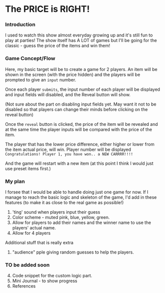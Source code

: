 <!-- [How to write readme - Markdown CheatSheet](https://github.com/adam-p/markdown-here/wiki/Markdown-Cheatsheet)  
[How to write a good readme for github repo!](https://gist.github.com/PurpleBooth/109311bb0361f32d87a2) -->


<!---
Read Me Contents

1. Title of Game
2. Basically what the game is about and how to play
3. Flowchart
4. Code snippet for the custom logic part.
5. Mini Journal - to show progress
5. References

-->

# The PRICE is RIGHT!

### Introduction
I used to watch this show almost everyday growing up and it's still fun to play at parties! The show itself has A LOT of games but I'll be going for the classic - guess the price of the items and win them!

### Game Concept/Flow

Here, my basic target will be to create a game for 2 players.
An item will be shown in the screen (with the price hidden) and the players will be prompted to give an `input` number.

Once each player `submits`, the input number of each player will be displayed and input fields will disabled, and the Reveal button will show.

(Not sure about the part on disabling input fields yet. May want it not to be disabled so that players can change their minds before clicking on the reveal button)

Once the `reveal` button is clicked, the price of the item will be revealed and at the same time the player inputs will be compared with the price of the item.

The player that has the lower price difference, either higher or lower from the item actual price, will win. Player number will be displayed `Congratulations! Player 1, you have won.. a NEW CARRRR!!!!`

And the game will restart with a new item (at this point I think I would just use preset items first.)
















 ### My plan
 I forsee that I would be able to handle doing just one game for now. If I manage to reach the basic logic and skeleton of the game, I'd add in these features (to make it as close to the real game as possible!)
 1. 'ting' sound when players input their guess
 2. Color scheme - muted pink, blue, yellow, green.
 3. Allow for players to add their names and the winner name to use the players' actual name.
 4. Allow for 4 players

Additional stuff that is really extra
 1. "audience" pple giving random guesses to help the players.

### TO be added soon
 4. Code snippet for the custom logic part.
 5. Mini Journal - to show progress
 5. References
